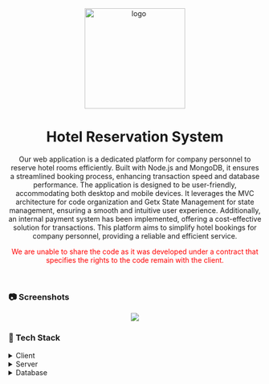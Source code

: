 
<div align="center">

  <img src="https://reserve-cloud.storage.iran.liara.space/luxury%20hotel%20vector%20material_3096750.png" alt="logo" width="200" height="auto" />
  <h1>Hotel Reservation System</h1>
  <p>Our web application is a dedicated platform for company personnel to reserve hotel rooms efficiently. Built with Node.js and MongoDB, it ensures a streamlined booking process, enhancing transaction speed and database performance. The application is designed to be user-friendly, accommodating both desktop and mobile devices. It leverages the MVC architecture for code organization and Getx State Management for state management, ensuring a smooth and intuitive user experience. Additionally, an internal payment system has been implemented, offering a cost-effective solution for transactions. This platform aims to simplify hotel bookings for company personnel, providing a reliable and efficient service. </p>
  <p style="color: red;"> We are unable to share the code as it was developed under a contract that specifies the rights to the code remain with the client.</p>
  
  

</div>

<br />



<!-- Screenshots -->
### :camera: Screenshots

<div align="center"> 
 <img src="https://reserve-cloud.storage.iran.liara.space/reservation%20mockup.png" />
</div>



<!-- TechStack -->
### :space_invader: Tech Stack

<details>
  <summary>Client</summary>
  <ul>
    <li><a href="https://flutter.dev/">Flutter</a></li>
    <li><a href="https://chornthorn.github.io/getx-docs/">Getx State Manager</a></li>
  </ul>
</details>


<details>
  <summary>Server</summary>
  <ul>
    <li><a href="https://nodejs.org/en">Node.js</a></li>
    <li><a href="https://expressjs.com/">Express.js</a></li>
  </ul>
</details>

<details>
<summary>Database</summary>
  <ul>
    <li><a href="https://www.mongodb.com/">MongoDB</a></li>
  </ul>
</details>



